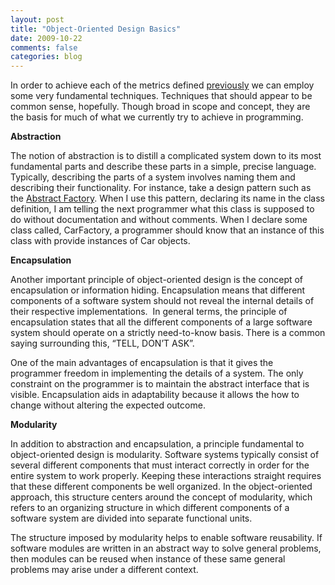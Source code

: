 ```yaml
---
layout: post
title: "Object-Oriented Design Basics"
date: 2009-10-22
comments: false
categories: blog
---
```


In order to achieve each of the metrics defined [previously](http://www.codecuriosity.com/2009/09/object-oriented-design-metrics.html) we can employ some very fundamental techniques. Techniques that should appear to be common sense, hopefully. Though broad in scope and concept, they are the basis for much of what we currently try to achieve in programming.

**Abstraction**

The notion of abstraction is to distill a complicated system down to its most fundamental parts and describe these parts in a simple, precise language. Typically, describing the parts of a system involves naming them and describing their functionality. For instance, take a design pattern such as the [Abstract Factory](http://sourcemaking.com/design_patterns/abstract_factory). When I use this pattern, declaring its name in the class definition, I am telling the next programmer what this class is supposed to do without documentation and without comments. When I declare some class called, CarFactory, a programmer should know that an instance of this class with provide instances of Car objects.

**Encapsulation**

Another important principle of object-oriented design is the concept of encapsulation or information hiding. Encapsulation means that different components of a software system should not reveal the internal details of their respective implementations.&#160; In general terms, the principle of encapsulation states that all the different components of a large software system should operate on a strictly need-to-know basis. There is a common saying surrounding this, “TELL, DON’T ASK”.

One of the main advantages of encapsulation is that it gives the programmer freedom in implementing the details of a system. The only constraint on the programmer is to maintain the abstract interface that is visible. Encapsulation aids in adaptability because it allows the how to change without altering the expected outcome.

**Modularity**

In addition to abstraction and encapsulation, a principle fundamental to object-oriented design is modularity. Software systems typically consist of several different components that must interact correctly in order for the entire system to work properly. Keeping these interactions straight requires that these different components be well organized. In the object-oriented approach, this structure centers around the concept of modularity, which refers to an organizing structure in which different components of a software system are divided into separate functional units.

The structure imposed by modularity helps to enable software reusability. If software modules are written in an abstract way to solve general problems, then modules can be reused when instance of these same general problems may arise under a different context.
